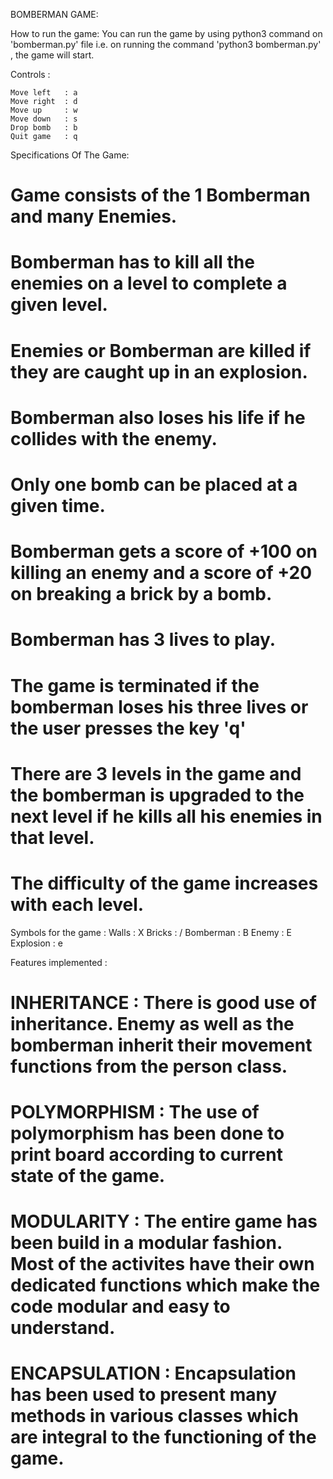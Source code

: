 BOMBERMAN GAME:

How to run the game:
	You can run the game by using python3 command on 'bomberman.py' file i.e. on running the command 'python3 bomberman.py' , the game will start.

Controls : 

	Move left	: a
	Move right	: d
	Move up		: w
	Move down	: s
	Drop bomb 	: b
	Quit game 	: q

Specifications Of The Game:

# Game consists of the 1 Bomberman and many Enemies. 
# Bomberman has to kill all the enemies on a level to complete a given level.
# Enemies or Bomberman are killed if they are caught up in an explosion.
# Bomberman also loses his life if he collides with the enemy.
# Only one bomb can be placed at a given time.
# Bomberman gets a score of +100 on killing an enemy and a score of +20 on breaking a brick by a bomb.
# Bomberman has 3 lives to play.
# The game is terminated if the bomberman loses his three lives or the user presses the key 'q'
# There are 3 levels in the game and the bomberman is upgraded to the next level if he kills all his enemies in that level.
# The difficulty of the game increases with each level.

Symbols for the game :
	Walls 			: X
	Bricks 			: /
	Bomberman 		: B
	Enemy 			: E
	Explosion 		: e

Features implemented :
# INHERITANCE : There is good use of inheritance. Enemy as well as the bomberman inherit their movement functions from the person class.

# POLYMORPHISM : The use of polymorphism has been done to print board according to current state of the game.

# MODULARITY : The entire game has been build in a modular fashion. Most of the activites have their own dedicated functions which make the code modular and easy to understand.

# ENCAPSULATION : Encapsulation has been used to present many methods in various classes which are integral to the functioning of the game.

